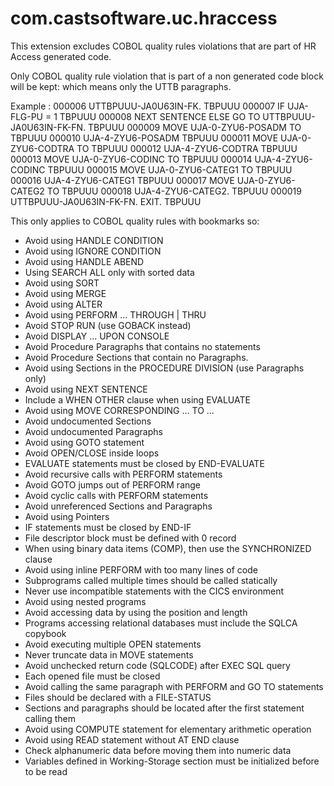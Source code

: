 # com.castsoftware.uc.hraccess

This extension excludes COBOL quality rules violations that are part of HR Access generated code.

Only COBOL quality rule violation that is part of a non generated code block will be kept: which means only the UTTB paragraphs. 

Example : 
000006 UTTBPUUU-JA0U63IN-FK.                                            TBPUUU
000007           IF    UJA-FLG-PU = 1                                   TBPUUU
000008           NEXT SENTENCE ELSE GO TO UTTBPUUU-JA0U63IN-FK-FN.      TBPUUU
000009     MOVE        UJA-0-ZYU6-POSADM TO                             TBPUUU
000010                 UJA-4-ZYU6-POSADM                                TBPUUU
000011     MOVE        UJA-0-ZYU6-CODTRA TO                             TBPUUU
000012                 UJA-4-ZYU6-CODTRA                                TBPUUU
000013     MOVE        UJA-0-ZYU6-CODINC TO                             TBPUUU
000014                 UJA-4-ZYU6-CODINC                                TBPUUU
000015     MOVE        UJA-0-ZYU6-CATEG1 TO                             TBPUUU
000016                 UJA-4-ZYU6-CATEG1                                TBPUUU
000017     MOVE        UJA-0-ZYU6-CATEG2 TO                             TBPUUU
000018                 UJA-4-ZYU6-CATEG2.                               TBPUUU
000019 UTTBPUUU-JA0U63IN-FK-FN.    EXIT.                                TBPUUU


This only applies to COBOL quality rules with bookmarks so:

* Avoid using HANDLE CONDITION
* Avoid using IGNORE CONDITION
* Avoid using HANDLE ABEND
* Using SEARCH ALL only with sorted data
* Avoid using SORT
* Avoid using MERGE
* Avoid using ALTER
* Avoid using PERFORM ... THROUGH | THRU
* Avoid STOP RUN (use GOBACK instead)
* Avoid DISPLAY ... UPON CONSOLE
* Avoid Procedure Paragraphs that contains no statements
* Avoid Procedure Sections that contain no Paragraphs.
* Avoid using Sections in the PROCEDURE DIVISION (use Paragraphs only)
* Avoid using NEXT SENTENCE
* Include a WHEN OTHER clause when using EVALUATE
* Avoid using MOVE CORRESPONDING ... TO ...
* Avoid undocumented Sections
* Avoid undocumented Paragraphs
* Avoid using GOTO statement
* Avoid OPEN/CLOSE inside loops
* EVALUATE statements must be closed by END-EVALUATE
* Avoid recursive calls with PERFORM statements
* Avoid GOTO jumps out of PERFORM range
* Avoid cyclic calls with PERFORM statements
* Avoid unreferenced Sections and Paragraphs
* Avoid using Pointers
* IF statements must be closed by END-IF
* File descriptor block must be defined with 0 record
* When using binary data items (COMP), then use the SYNCHRONIZED clause
* Avoid using inline PERFORM with too many lines of code
* Subprograms called multiple times should be called statically
* Never use incompatible statements with the CICS environment
* Avoid using nested programs
* Avoid accessing data by using the position and length
* Programs accessing relational databases must include the SQLCA copybook
* Avoid executing multiple OPEN statements
* Never truncate data in MOVE statements
* Avoid unchecked return code (SQLCODE) after EXEC SQL query
* Each opened file must be closed
* Avoid calling the same paragraph with PERFORM and GO TO statements
* Files should be declared with a FILE-STATUS
* Sections and paragraphs should be located after the first statement calling them
* Avoid using COMPUTE statement for elementary arithmetic operation
* Avoid using READ statement without AT END clause
* Check alphanumeric data before moving them into numeric data
* Variables defined in Working-Storage section must be initialized before to be read
